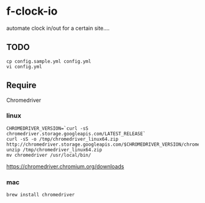 # f-clock-io

automate clock in/out for a certain site....

## TODO

```:bash
cp config.sample.yml config.yml
vi config.yml
```

## Require
Chromedriver
### linux
```:bash
CHROMEDRIVER_VERSION=`curl -sS chromedriver.storage.googleapis.com/LATEST_RELEASE`
curl -sS -o /tmp/chromedriver_linux64.zip http://chromedriver.storage.googleapis.com/$CHROMEDRIVER_VERSION/chromedriver_linux64.zip
unzip /tmp/chromedriver_linux64.zip
mv chromedriver /usr/local/bin/
```

https://chromedriver.chromium.org/downloads


### mac
```:bash
brew install chromedriver
```
